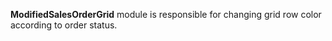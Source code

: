 <b>ModifiedSalesOrderGrid</b> module is responsible for changing grid row color according to order status.

